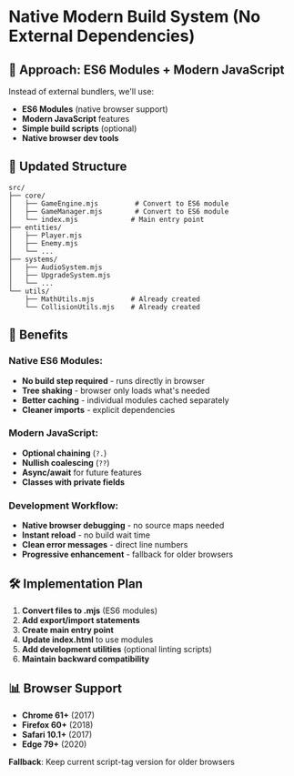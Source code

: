 # Native Modern Build System (No External Dependencies)

## 🎯 Approach: ES6 Modules + Modern JavaScript

Instead of external bundlers, we'll use:
- **ES6 Modules** (native browser support)
- **Modern JavaScript** features
- **Simple build scripts** (optional)
- **Native browser dev tools**

## 📁 Updated Structure

```
src/
├── core/
│   ├── GameEngine.mjs         # Convert to ES6 module
│   ├── GameManager.mjs        # Convert to ES6 module
│   └── index.mjs             # Main entry point
├── entities/
│   ├── Player.mjs
│   ├── Enemy.mjs
│   └── ...
├── systems/
│   ├── AudioSystem.mjs
│   ├── UpgradeSystem.mjs
│   └── ...
└── utils/
    ├── MathUtils.mjs         # Already created
    └── CollisionUtils.mjs    # Already created
```

## 🚀 Benefits

### Native ES6 Modules:
- **No build step required** - runs directly in browser
- **Tree shaking** - browser only loads what's needed
- **Better caching** - individual modules cached separately
- **Cleaner imports** - explicit dependencies

### Modern JavaScript:
- **Optional chaining** (`?.`)
- **Nullish coalescing** (`??`)
- **Async/await** for future features
- **Classes with private fields**

### Development Workflow:
- **Native browser debugging** - no source maps needed
- **Instant reload** - no build wait time
- **Clean error messages** - direct line numbers
- **Progressive enhancement** - fallback for older browsers

## 🛠️ Implementation Plan

1. **Convert files to .mjs** (ES6 modules)
2. **Add export/import statements**
3. **Create main entry point**
4. **Update index.html** to use modules
5. **Add development utilities** (optional linting scripts)
6. **Maintain backward compatibility**

## 📊 Browser Support

- **Chrome 61+** (2017)
- **Firefox 60+** (2018)
- **Safari 10.1+** (2017)
- **Edge 79+** (2020)

**Fallback**: Keep current script-tag version for older browsers
